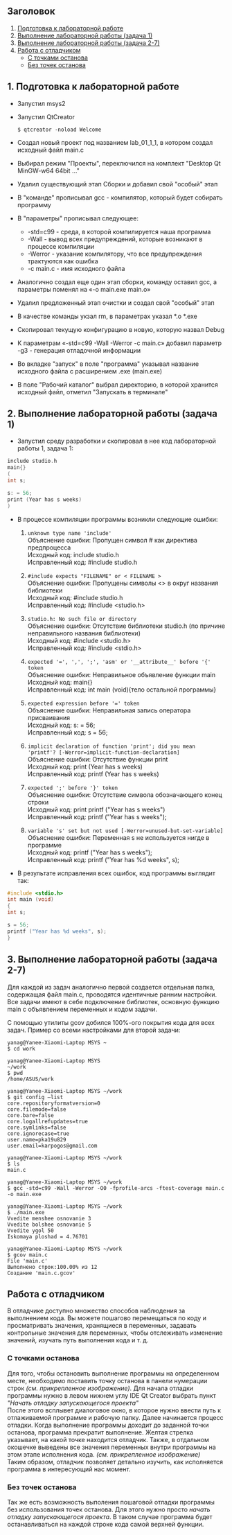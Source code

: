 ## Заголовок
1. [Подготовка к лабораторной работе](#1)
2. [Выполнение лабораторной работы (задача 1)](#2)
3. [Выполнение лабораторной работы (задача 2-7)](#3)
4. [Работа с отладчиком](#Debug)
    * [С точками останова](#D1)
    * [Без точек останова](#D2)

## 1. Подготовка к лабораторной работе <a name="1"></a>
- Запустил msys2

- Запустил QtCreator
    ```
    $ qtcreator -noload Welcome
    ```

- Создал новый проект под названием lab_01_1_1, в котором создал исходный файл main.c

- Выбирал режим "Проекты", переключился на комплект "Desktop Qt MinGW-w64 64bit …"

- Удалил существующий этап Сборки и добавил свой "особый" этап
- В "команде" прописывал gcc - компилятор, который будет собирать программу
- В "параметры" прописывал следующее:
    * -std=c99 - среда, в которой компилируется наша программа
    * -Wall - вывод всех предупреждений, которые возникают в процессе компиляции
    * -Werror - указание компилятору, что все предупреждения трактуются как ошибка
    * -c main.c - имя исходного файла
- Аналогично создал еще один этап сборки, команду оставил gcc, а параметры поменял на «-o main.exe main.o»
- Удалил предложенный этап очистки и создал свой "особый" этап
- В качестве команды укзал rm, в параметрах указал *.o *.exe
- Скопировал текущую конфигурацию в новую, которую назвал Debug
- К параметрам «-std=c99 -Wall -Werror -c main.c» добавил параметр -g3 - генерация отладочной информации
- Во вкладке "запуск" в поле "программа" указывал название исходного файла с расширением .exe (main.exe)
- В поле "Рабочий каталог" выбрал директорию, в которой хранится исходный файл, отметил "Запускать в терминале"

## 2. Выполнение лабораторной работы (задача 1) <a name="2"></a>
- Запустил среду разработки и скопировал в нее код лабораторной работы 1, задача 1:
```c
include studio.h
main{}
(
int s;

s: = 56;
print (Year has s weeks)
)
```
- В процессе компиляции программы возникли следующие ошибки: 

    1. ```unknown type name 'include'```  
    Объяснение ошибки: Пропущен символ # как директива предпроцесса  
    Исходный код: include studio.h  
    Исправленный код: #include studio.h

    2. ```#include expects "FILENAME" or < FILENAME >```  
    Объяснение ошибки: Пропущены символы <> в округ названия библиотеки  
    Исходный код: #include studio.h  
    Исправленный код: #include <studio.h>  

    3. ```studio.h: No such file or directory```  
    Объяснение ошибки: Отсутствие библиотеки studio.h (по причине неправильного названия библиотеки)  
    Исходный код: #include <studio.h>  
    Исправленный код: #include <stdio.h>  

    4. ```expected '=', ',', ';', 'asm' or '__attribute__' before '{' token```  
    Объяснение ошибки: Неправильное объявление функции main  
    Исходный код: main{}  
    Исправленный код: int main (void){тело остальной программы}

    5. ```expected expression before '=' token```   
    Объяснение ошибки: Неправильная запись оператора присваивания  
    Исходный код: s: = 56;  
    Исправленный код: s = 56;

    6. ```implicit declaration of function 'print'; did you mean 'printf'? [-Werror=implicit-function-declaration]```  
    Объяснение ошибки: Отсутствие функции print  
    Исходный код: print (Year has s weeks)  
    Исправленный код: printf (Year has s weeks)

    7. ```expected ';' before '}' token```  
    Объяснение ошибки: Отсутствие символа обозначающего конец строки  
    Исходный код: print printf ("Year has s weeks")  
    Исправленный код: printf ("Year has s weeks");

    8. ```variable 's' set but not used [-Werror=unused-but-set-variable]```  
    Объяснение ошибки: Переменная s не используется нигде в программе  
    Исходный код: printf ("Year has s weeks");  
    Исправленный код: printf ("Year has %d weeks", s);


- В результате исправления всех ошибок, код программы выглядит так:
```c
#include <stdio.h>
int main (void)
{
int s;

s = 56;
printf ("Year has %d weeks", s);
}
```
## 3. Выполнение лабораторной работы (задача 2-7) <a name="3"></a>
Для каждой из задач аналогично первой создается отдельная папка, содержащая файл main.c, проводятся идентичные ранним настройки. Все задачи имеют в себе подключение библиотек, основную функцию main c объявлением переменных и кодом задачи.

C помощью утилиты gcov добился 100%-ого покрытия кода для всех задач.
Пример cо всеми настройками для второй задачи:

```
yanag@Yanee-Xiaomi-Laptop MSYS ~
$ cd work

yanag@Yanee-Xiaomi-Laptop MSYS
~/work
$ pwd
/home/ASUS/work

yanag@Yanee-Xiaomi-Laptop MSYS ~/work
$ git config —list
core.repositoryformatversion=0
core.filemode=false
core.bare=false
core.logallrefupdates=true
core.symlinks=false
core.ignorecase=true
user.name=pka19u829
user.email=karpogos@gmail.com

yanag@Yanee-Xiaomi-Laptop MSYS ~/work
$ ls
main.c

yanag@Yanee-Xiaomi-Laptop MSYS ~/work
$ gcc -std=c99 -Wall -Werror -O0 -fprofile-arcs -ftest-coverage main.c -o main.exe

yanag@Yanee-Xiaomi-Laptop MSYS ~/work
$ ./main.exe
Vvedite menshee osnovanie 3
Vvedite bolshee osnovanie 5
Vvedite ygol 50
Iskomaya ploshad = 4.76701

yanag@Yanee-Xiaomi-Laptop MSYS ~/work
$ gcov main.c
File 'main.c'
Выполнено строк:100.00% из 12
Создание 'main.c.gcov'
```

## Работа с отладчиком <a name="Debug"></a>
В отладчике доступно множество способов наблюдения за выполнением кода. Вы можете пошагово перемещаться по коду и просматривать значения, хранящиеся в переменных, задавать контрольные значения для переменных, чтобы отслеживать изменение значений, изучать путь выполнения кода и т. д.

### С точками останова <a name="D1"></a>
Для того, чтобы остановить выполнение программы на определенном месте, необходимо поставить точку останова в панели нумерации строк *(см. прикрепленное изображение)*.
Для начала отладки программы нужно в левом нижнем углу IDE Qt Creator выбрать пункт *"Начать отладку запускающегося проекта"*  
После этого всплывет диалоговое окно, в которое нужно ввести путь к отлаживаемой программе и рабочую папку.
Далее начинается процесс отладки. Когда выполнение программы доходит до заданной точки останова, программа прекратит выполнение. Желтая стрелка указывает, на какой точке находится отладчик. Также, в отдальном окошечке выведены все значения переменных внутри программы на этом этапе исполнения кода. *(см. прикрепленное изображение)*  
Таким образом, отладчик позволяет детально изучить, как исполняется программа в интересующий нас момент.

### Без точек останова <a name="D2"></a>
Так же есть возможность выполения пошаговой отладки программы без использования точек останова. Для этого нужно просто *начать отладку запускающегося проекта*. В таком случае программа будет останавливаться на каждой строке кода самой верхней функции.